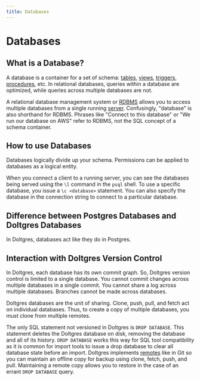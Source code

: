 ```yaml
---
title: Databases
---
```


# Databases

## What is a Database?

A database is a container for a set of schema: [tables](./table.md), [views](./views.md),
[triggers](./triggers.md), [procedures](./procedures.md), etc. In relational databases, queries
within a database are optimized, while queries across multiple databases are not.

A relational database management system or [RDBMS](../rdbms/README.md) allows you to access multiple
databases from a single running [server](../rdbms/server.md). Confusingly, "database" is also
shorthand for RDBMS. Phrases like "Connect to this database" or "We run our database on AWS" refer
to RDBMS, not the SQL concept of a schema container.

## How to use Databases

Databases logically divide up your schema. Permissions can be applied to databases as a logical
entity.

When you connect a client to a running server, you can see the databases being served using the `\l`
command in the `psql` shell. To use a specific database, you issue a `\c <database>` statement. You
can also specify the database in the connection string to connect to a particular database.

## Difference between Postgres Databases and Doltgres Databases

In Doltgres, databases act like they do in Postgres.

## Interaction with Doltgres Version Control

In Doltgres, each database has its own commit graph. So, Doltgres version control is limited to a
single database. You cannot commit changes across multiple databases in a single commit. You cannot
share a log across multiple databases. Branches cannot be made across databases.

<!-- TODO: schema docs -->

Doltgres databases are the unit of sharing. Clone, push, pull, and fetch act on individual
databases. Thus, to create a copy of multiple databases, you must clone from multiple remotes.

The only SQL statement not versioned in Doltgres is `DROP DATABASE`. This statement deletes the
Doltgres database on disk, removing the database and all of its history. `DROP DATABASE` works this
way for SQL tool compatibility as it is common for import tools to issue a drop database to clear
all database state before an import. Doltgres implements [remotes](../git/remotes.md) like in Git so
you can maintain an offline copy for backup using clone, fetch, push, and pull. Maintaining a remote
copy allows you to restore in the case of an errant `DROP DATABASE` query.

